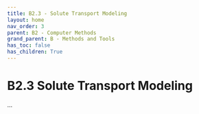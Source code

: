 ```yaml
---
title: B2.3 - Solute Transport Modeling
layout: home
nav_order: 3
parent: B2 - Computer Methods
grand_parent: B - Methods and Tools
has_toc: false
has_children: True
---
```


<script
  src="https://cdn.mathjax.org/mathjax/latest/MathJax.js?config=TeX-AMS-MML_HTMLorMML"
  type="text/javascript">
</script>

# B2.3 Solute Transport Modeling

...
